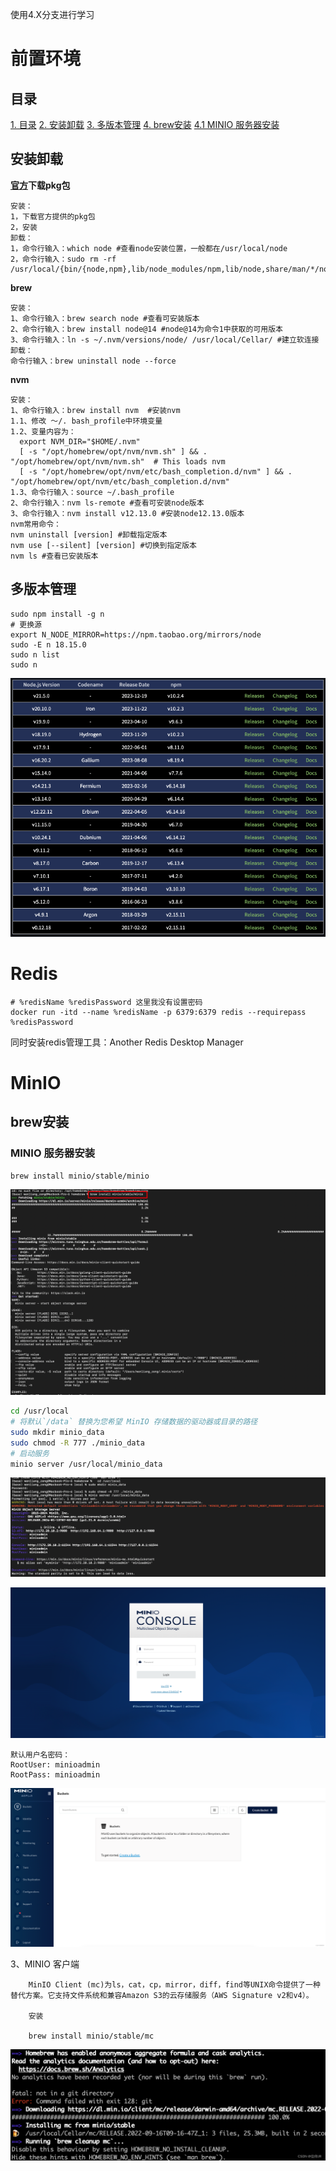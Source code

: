  使用4.X分支进行学习

# 前置环境

## 目录
[1. 目录](#目录)
[2. 安装卸载](#安装卸载)
[3. 多版本管理](#多版本管理)
[4. brew安装](#brew安装)
    [4.1 MINIO 服务器安装](#minio-服务器安装)



## 安装卸载

**[官方](https://nodejs.org/en/about/previous-releases)下载pkg包**

```
安装：
1，下载官方提供的pkg包
2，安装
卸载：
1，命令行输入：which node #查看node安装位置，一般都在/usr/local/node
2，命令行输入：sudo rm -rf /usr/local/{bin/{node,npm},lib/node_modules/npm,lib/node,share/man/*/node.*}
```

**brew**

```
安装：
1、命令行输入：brew search node #查看可安装版本
2、命令行输入：brew install node@14 #node@14为命令1中获取的可用版本
3、命令行输入：ln -s ~/.nvm/versions/node/ /usr/local/Cellar/ #建立软连接
卸载：
命令行输入：brew uninstall node --force
```

**nvm**

```
安装：
1、命令行输入：brew install nvm  #安装nvm
1.1、修改 ～/. bash_profile中环境变量
1.2、变量内容为：
  export NVM_DIR="$HOME/.nvm"
  [ -s "/opt/homebrew/opt/nvm/nvm.sh" ] && . "/opt/homebrew/opt/nvm/nvm.sh"  # This loads nvm
  [ -s "/opt/homebrew/opt/nvm/etc/bash_completion.d/nvm" ] && . "/opt/homebrew/opt/nvm/etc/bash_completion.d/nvm" 
1.3、命令行输入：source ~/.bash_profile
2、命令行输入：nvm ls-remote #查看可安装node版本
3、命令行输入：nvm install v12.13.0 #安装node12.13.0版本
nvm常用命令：
nvm uninstall [version] #卸载指定版本
nvm use [--silent] [version] #切换到指定版本
nvm ls #查看已安装版本
```

## 多版本管理

```
sudo npm install -g n
# 更换源
export N_NODE_MIRROR=https://npm.taobao.org/mirrors/node
sudo -E n 18.15.0
sudo n list
sudo n
```

![image.png](./imgs/1704728456314-ed2d2db5-bc77-4f38-a487-b450255e535c.png)

# Redis

```
# %redisName %redisPassword 这里我没有设置密码
docker run -itd --name %redisName -p 6379:6379 redis --requirepass %redisPassword
```

同时安装redis管理工具：Another Redis Desktop Manager

# MinIO

## brew安装

### MINIO 服务器安装

```sh
brew install minio/stable/minio
```

![image-20240116204614798](./imgs/image-20240116204614798.png)

```sh
cd /usr/local
# 将默认`/data` 替换为您希望 MinIO 存储数据的驱动器或目录的路径
sudo mkdir minio_data
sudo chmod -R 777 ./minio_data
# 启动服务
minio server /usr/local/minio_data 
```

![image-20240116204656579](./imgs/image-20240116204656579.png)

![](./imgs/552731a6c97949c68ef5187c91701bf3.png)

    默认用户名密码：
    RootUser: minioadmin
    RootPass: minioadmin

 ![](./imgs/224a3ef1786d42799d8a54d5a10e0cdc.png)

 3、MINIO 客户端

        MinIO Client (mc)为ls，cat，cp，mirror，diff，find等UNIX命令提供了一种替代方案。它支持文件系统和兼容Amazon S3的云存储服务（AWS Signature v2和v4）。
    
        安装
    
        brew install minio/stable/mc

![](./imgs/d0fc1b27ed5647fa80a1cc697496b068.png)